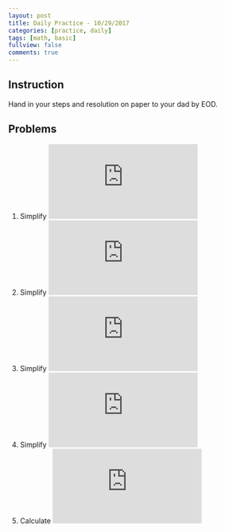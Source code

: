 ```yaml
---
layout: post
title: Daily Practice - 10/29/2017
categories: [practice, daily]
tags: [math, basic]
fullview: false
comments: true
---
```


## Instruction
Hand in your steps and resolution on paper to your dad by EOD.

## Problems

1. Simplify ![exp](https://latex.codecogs.com/svg.latex?a%5Ccdot%28b&plus;c%29&plus;%28b-c%29%5Ccdot%20a)
2. Simplify ![exp](https://latex.codecogs.com/svg.latex?%28a&plus;b&plus;c%29%5E%7B2%7D)
3. Simplify ![exp](https://latex.codecogs.com/svg.latex?0.125%5Ccdot%28x-3%29&plus;0.375%5Ccdot%286&plus;x%29&plus;%28x-7%29%5Ccdot%200.5)
4. Simplify ![exp](https://latex.codecogs.com/svg.latex?%28a-b%29%28b-c%29-%28b&plus;c%29%28a&plus;b%29)
5. Calculate ![exp](https://latex.codecogs.com/svg.latex?99%5Ccdot101%20-%2098%5Ccdot%20102)

